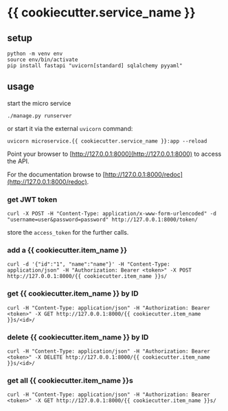 # {{ cookiecutter.service_name }}


## setup

```
python -m venv env
source env/bin/activate
pip install fastapi "uvicorn[standard] sqlalchemy pyyaml"
```

## usage

start the micro service

```
./manage.py runserver
```

or start it via the external `uvicorn` command:

```
uvicorn microservice.{{ cookiecutter.service_name }}:app --reload
```

Point your browser to [http://127.0.0.1:8000](http://127.0.0.1:8000) to 
access the API.

For the documentation browse to 
[http://127.0.0.1:8000/redoc](http://127.0.0.1:8000/redoc).


### get JWT token

```
curl -X POST -H "Content-Type: application/x-www-form-urlencoded" -d "username=user&password=password" http://127.0.0.1:8000/token/
```

store the `access_token` for the further calls.


### add a {{ cookiecutter.item_name }}

```
curl -d '{"id":"1", "name":"name"}' -H "Content-Type: application/json" -H "Authorization: Bearer <token>" -X POST http://127.0.0.1:8000/{{ cookiecutter.item_name }}s/
```


### get {{ cookiecutter.item_name }} by ID

```
curl -H "Content-Type: application/json" -H "Authorization: Bearer <token>" -X GET http://127.0.0.1:8000/{{ cookiecutter.item_name }}s/<id>/
```


### delete {{ cookiecutter.item_name }} by ID

```
curl -H "Content-Type: application/json" -H "Authorization: Bearer <token>" -X DELETE http://127.0.0.1:8000/{{ cookiecutter.item_name }}s/<id>/
```



### get all {{ cookiecutter.item_name }}s

```
curl -H "Content-Type: application/json" -H "Authorization: Bearer <token>" -X GET http://127.0.0.1:8000/{{ cookiecutter.item_name }}s/
```
